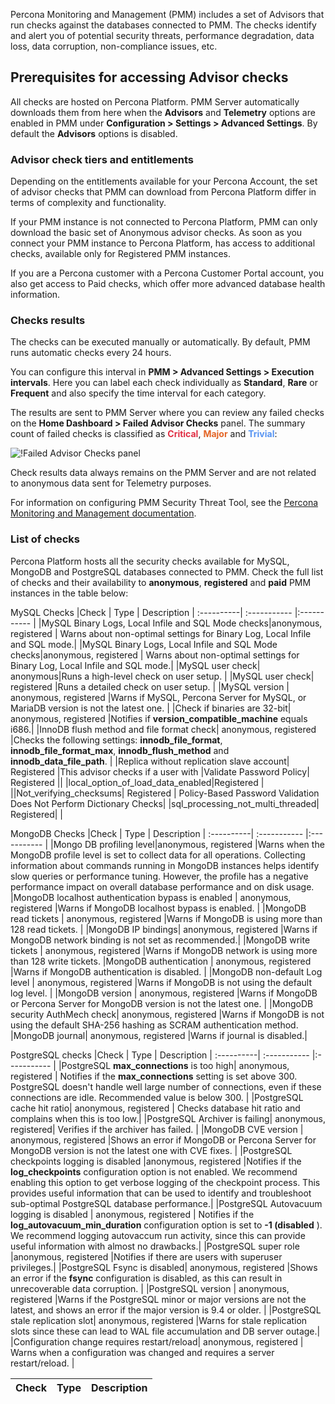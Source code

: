 Percona Monitoring and Management (PMM) includes a set of Advisors that run checks against the databases connected to PMM. The checks identify and alert you of potential security threats, performance degradation, data loss,  data corruption, non-compliance issues, etc. 

## Prerequisites for accessing Advisor checks

All checks are hosted on Percona Platform. PMM Server automatically downloads them from here when the **Advisors** and **Telemetry** options are enabled in PMM under **Configuration > Settings > Advanced Settings**. By default the **Advisors** options is disabled.

### Advisor check tiers and entitlements
Depending on the entitlements available for your Percona Account, the set of advisor checks that PMM can download from Percona Platform differ in terms of complexity and functionality. 

If your PMM instance is not connected to Percona Platform, PMM can only download the basic set of Anonymous advisor checks. 
As soon as you connect your PMM instance to Percona Platform, has access to additional checks, available only for Registered PMM instances. 

If you are a Percona customer with a Percona Customer Portal account, you also get access to Paid checks, which offer more advanced database health information.
​
### Checks results

The checks can be executed manually or automatically. By default, PMM runs automatic checks every 24 hours. 

You can configure this interval in **PMM > Advanced Settings > Execution intervals**. Here you can label each check individually as **Standard**, **Rare** or **Frequent** and also specify the time interval for each category.

The results are sent to PMM Server where you can review any failed checks on the **Home Dashboard > Failed Advisor Checks** panel. The summary count of failed checks is classified as <b style="color:#e02f44;">Critical</b>, <b style="color:#e36526;">Major</b> and <b style="color:#5794f2;">Trivial</b>:

![!Failed Advisor Checks panel](_images/PMM_Home_Dashboard_Panels_Failed_Advisors.jpg)

Check results data always remains on the PMM Server and are not related to anonymous data sent for Telemetry purposes.

For information on configuring PMM Security Threat Tool, see the [Percona Monitoring and Management documentation](https://www.percona.com/doc/percona-monitoring-and-management/2.x/using/security-threat-tool.html).

### List of checks 

Percona Platform hosts all the security checks available for MySQL, MongoDB and PostgreSQL databases connected to PMM. Check the full list of checks and their availability to **anonymous**, **registered** and **paid** PMM instances in the table below: 


MySQL Checks
|Check      | Type |  Description
| :----------| :----------- |:----------- |
|MySQL Binary Logs, Local Infile and SQL Mode checks|anonymous, registered | Warns about non-optimal settings for Binary Log, Local Infile and SQL mode.|
|MySQL Binary Logs, Local Infile and SQL Mode checks|anonymous, registered | Warns about non-optimal settings for Binary Log, Local Infile and SQL mode.|
|MySQL user check| anonymous|Runs a high-level check on user setup. |
|MySQL user check| registered |Runs a detailed check on user setup. |
|MySQL version | anonymous, registered  |Warns if MySQL, Percona Server for MySQL, or MariaDB version is not the latest one. |
|Check if binaries are 32-bit| anonymous, registered  |Notifies if **version_compatible_machine** equals i686.|
|InnoDB flush method and file format check| anonymous, registered  |Checks the following settings: **innodb_file_format**, **innodb_file_format_max**, **innodb_flush_method** and **innodb_data_file_path**.  |
|Replica without replication slave account| Registered  |This advisor checks if a user with 
|Validate Password Policy| Registered ||
|local_option_of_load_data_enabled|Registered | ||Not_verifying_checksums| Registered | Policy-Based Password Validation Does Not Perform Dictionary Checks| 
|sql_processing_not_multi_threaded| Registered| |






MongoDB Checks
|Check      | Type |  Description
| :----------| :----------- |:----------- |
|Mongo DB profiling level|anonymous, registered |Warns when the MongoDB profile level is set to collect data for all operations. Collecting information about commands running in MongoDB instances helps identify slow queries or performance tuning. However, the profile has a negative performance impact on overall database performance and on disk usage. 
|MongoDB localhost authentication bypass is enabled | anonymous, registered  |Warns if MongoDB localhost bypass is enabled. |
|MongoDB read tickets | anonymous, registered  |Warns if MongoDB is using more than 128 read tickets. |
|MongoDB IP bindings| anonymous, registered  |Warns if MongoDB network binding is not set as recommended.|
|MongoDB write tickets | anonymous, registered  |Warns if MongoDB network is using more than 128 write tickets. 
|MongoDB authentication | anonymous, registered |Warns if MongoDB authentication is disabled. |
|MongoDB non-default Log level | anonymous, registered  |Warns if MongoDB is not using the default log level. |
|MongoDB version | anonymous, registered  |Warns if MongoDB or Percona Server for MongoDB version is not the latest one. |
|MongoDB security AuthMech check| anonymous, registered  |Warns if MongoDB is not using the default SHA-256 hashing as SCRAM authentication method.
|MongoDB journal| anonymous, registered  |Warns if journal is disabled.|  

PostgreSQL checks 
|Check      | Type |  Description
| :----------| :----------- |:----------- |
|PostgreSQL **max_connections** is too high| anonymous, registered    |  Notifies if the **max_connections** setting is set above 300. PostgreSQL doesn't handle well large number of connections, even if these connections are idle. Recommended value is below 300. |
|PostgreSQL cache hit ratio| anonymous, registered   |   Checks database hit ratio and complains when this is too low.|
|PostgreSQL Archiver is failing| anonymous, registered| Verifies if the archiver has failed. |
|MongoDB CVE version | anonymous, registered  |Shows an error if MongoDB or Percona Server for MongoDB version is not the latest one with CVE fixes. |
|PostgreSQL checkpoints logging is disabled |anonymous, registered  |Notifies if the **log_checkpoints** configuration option is not enabled. We recommend enabling this option to get verbose logging of the checkpoint process. This provides useful information that can be used to identify and troubleshoot sub-optimal PostgreSQL database performance.|
|PostgreSQL Autovacuum logging is disabled | anonymous, registered | Notifies if the **log_autovacuum_min_duration** configuration option is set to **-1 (disabled** ). We recommend logging autovaccum run activity, since this can provide useful information with almost no drawbacks.|
|PostgreSQL super role |anonymous, registered  |Notifies if there are users with superuser privileges.|
|PostgreSQL Fsync is disabled| anonymous, registered |Shows an error if the **fsync** configuration is disabled, as this can result in unrecoverable data corruption. |
|PostgreSQL version | anonymous, registered  |Warns if the PostgreSQL minor or major versions are not the latest, and shows an error if the major version is 9.4 or older.  |
|PostgreSQL stale replication slot| anonymous, registered  |Warns for stale replication slots since these can lead to WAL file accumulation and DB server outage.|
|Configuration change requires restart/reload|   anonymous, registered   | Warns when a configuration was changed and requires a server restart/reload. |

|Check      | Type |  Description
| :----------| :----------- |:----------- |













